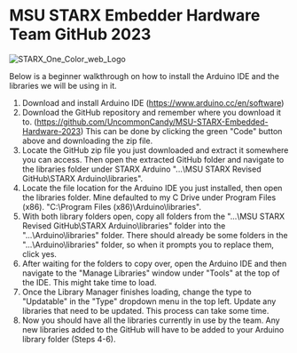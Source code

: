 # MSU STARX Embedder Hardware Team GitHub 2023

![STARX_One_Color_web_Logo](https://user-images.githubusercontent.com/84113744/185766462-93bb988e-c679-43eb-8129-3eeda95d2387.png)

Below is a beginner walkthrough on how to install the Arduino IDE and the libraries we will be using in it.

1. Download and install Arduino IDE (https://www.arduino.cc/en/software)
2. Download the GitHub repository and remember where you download it to. (https://github.com/UncommonCandy/MSU-STARX-Embedded-Hardware-2023) This can be done by clicking the green "Code" button above and downloading the zip file.
3. Locate the GitHub zip file you just downloaded and extract it somewhere you can access. Then open the extracted GitHub folder and navigate to the libraries folder under STARX Arduino "...\MSU STARX Revised GitHub\STARX Arduino\libraries".
4. Locate the file location for the Arduino IDE you just installed, then open the libraries folder. Mine defaulted to my C Drive under Program Files (x86). "C:\Program Files (x86)\Arduino\libraries".
5. With both library folders open, copy all folders from the "...\MSU STARX Revised GitHub\STARX Arduino\libraries" folder into the "...\Arduino\libraries" folder. There should already be some folders in the "...\Arduino\libraries" folder, so when it prompts you to replace them, click yes.
6. After waiting for the folders to copy over, open the Arduino IDE and then navigate to the "Manage Libraries" window under "Tools" at the top of the IDE. This might take time to load.
7. Once the Library Manager finishes loading, change the type to "Updatable" in the "Type" dropdown menu in the top left. Update any libraries that need to be updated. This process can take some time.
8. Now you should have all the libraries currently in use by the team. Any new libraries added to the GitHub will have to be added to your Arduino library folder (Steps 4-6).
